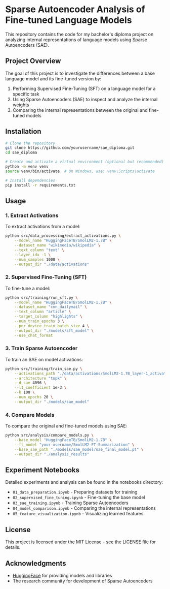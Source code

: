 # Sparse Autoencoder Analysis of Fine-tuned Language Models

This repository contains the code for my bachelor's diploma project on analyzing internal representations of language models using Sparse Autoencoders (SAE).

## Project Overview

The goal of this project is to investigate the differences between a base language model and its fine-tuned version by:

1. Performing Supervised Fine-Tuning (SFT) on a language model for a specific task
2. Using Sparse Autoencoders (SAE) to inspect and analyze the internal weights
3. Comparing the internal representations between the original and fine-tuned models


## Installation

```bash
# Clone the repository
git clone https://github.com/yourusername/sae_diploma.git
cd sae_diploma

# Create and activate a virtual environment (optional but recommended)
python -m venv venv
source venv/bin/activate  # On Windows, use: venv\Scripts\activate

# Install dependencies
pip install -r requirements.txt
```

## Usage

### 1. Extract Activations

To extract activations from a model:

```bash
python src/data_processing/extract_activations.py \
    --model_name "HuggingFaceTB/SmolLM2-1.7B" \
    --dataset_name "wikimedia/wikipedia" \
    --text_column "text" \
    --layer_idx -1 \
    --num_samples 1000 \
    --output_dir "./data/activations"
```

### 2. Supervised Fine-Tuning (SFT)

To fine-tune a model:

```bash
python src/training/run_sft.py \
    --model_name "HuggingFaceTB/SmolLM2-1.7B" \
    --dataset_name "cnn_dailymail" \
    --text_column "article" \
    --target_column "highlights" \
    --num_train_epochs 3 \
    --per_device_train_batch_size 4 \
    --output_dir "./models/sft_model" \
    --use_chat_format
```

### 3. Train Sparse Autoencoder

To train an SAE on model activations:

```bash
python src/training/train_sae.py \
    --activations_path "./data/activations/SmolLM2-1.7B_layer-1_activations.pt" \
    --architecture "topk" \
    --d_sae 4096 \
    --l1_coefficient 1e-3 \
    --k 100 \
    --num_epochs 20 \
    --output_dir "./models/sae_model"
```

### 4. Compare Models

To compare the original and fine-tuned models using SAE:

```bash
python src/analysis/compare_models.py \
    --base_model "HuggingFaceTB/SmolLM2-1.7B" \
    --ft_model "your-username/SmolLM2-FT-Summarization" \
    --base_sae_path "./models/sae_model/sae_final_model.pt" \
    --output_dir "./analysis_results"
```

## Experiment Notebooks

Detailed experiments and analysis can be found in the notebooks directory:

- `01_data_preparation.ipynb` - Preparing datasets for training
- `02_supervised_fine_tuning.ipynb` - Fine-tuning the base model
- `03_sae_training.ipynb` - Training Sparse Autoencoders
- `04_model_comparison.ipynb` - Comparing the internal representations
- `05_feature_visualization.ipynb` - Visualizing learned features


## License

This project is licensed under the MIT License - see the LICENSE file for details.

## Acknowledgments

- [HuggingFace](https://huggingface.co/) for providing models and libraries
- The research community for development of Sparse Autoencoders 
